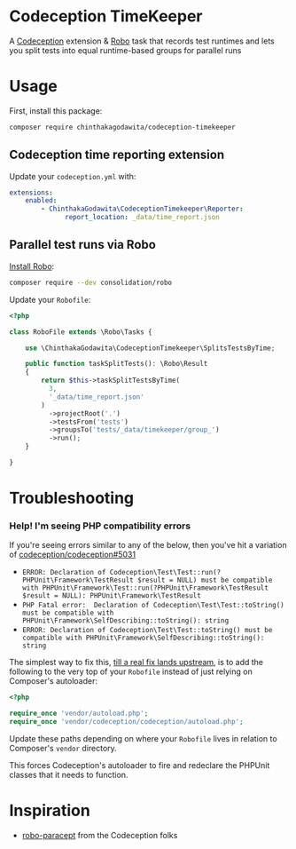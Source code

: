 # Codeception TimeKeeper

A [Codeception](https://codeception.com/) extension & [Robo](https://robo.li) task that records test runtimes and lets you split tests into equal runtime-based groups for parallel runs

# Usage
First, install this package:
```bash
composer require chinthakagodawita/codeception-timekeeper
```

## Codeception time reporting extension

Update your `codeception.yml` with:
```yaml
extensions:
    enabled:
        - ChinthakaGodawita\CodeceptionTimekeeper\Reporter:
              report_location: _data/time_report.json
```

## Parallel test runs via Robo

[Install Robo](https://robo.li/):
```bash
composer require --dev consolidation/robo
```

Update your `Robofile`:
```php
<?php

class RoboFile extends \Robo\Tasks {

    use \ChinthakaGodawita\CodeceptionTimekeeper\SplitsTestsByTime;

    public function taskSplitTests(): \Robo\Result
    {
        return $this->taskSplitTestsByTime(
          3,
          '_data/time_report.json'
        )
          ->projectRoot('.')
          ->testsFrom('tests')
          ->groupsTo('tests/_data/timekeeper/group_')
          ->run();
    }

}
```

# Troubleshooting

### Help! I'm seeing PHP compatibility errors
If you're seeing errors similar to any of the below, then you've hit a variation of [codeception/codeception#5031](https://github.com/Codeception/Codeception/issues/5031)
* ```ERROR: Declaration of Codeception\Test\Test::run(?PHPUnit\Framework\TestResult $result = NULL) must be compatible with PHPUnit\Framework\Test::run(?PHPUnit\Framework\TestResult $result = NULL): PHPUnit\Framework\TestResult```
* ```PHP Fatal error:  Declaration of Codeception\Test\Test::toString() must be compatible with PHPUnit\Framework\SelfDescribing::toString(): string```
* ```ERROR: Declaration of Codeception\Test\Test::toString() must be compatible with PHPUnit\Framework\SelfDescribing::toString(): string```

The simplest way to fix this, [till a real fix lands upstream](https://github.com/Codeception/Codeception/pull/5894), is to add the following to the very top of your `Robofile` instead of just relying on Composer's autoloader:

```php
<?php

require_once 'vendor/autoload.php';
require_once 'vendor/codeception/codeception/autoload.php';
```

Update these paths depending on where your `Robofile` lives in relation to Composer's `vendor` directory.

This forces Codeception's autoloader to fire and redeclare the PHPUnit classes that it needs to function.

# Inspiration
* [robo-paracept](https://github.com/Codeception/robo-paracept) from the Codeception folks
